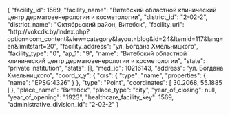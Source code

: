 {
    "facility_id": 1569,
    "facility_name": "Витебский областной клинический центр дерматовенерологии и косметологии",
    "district_id": "2-02-2",
    "district_name": "Октябрьский район, Витебск",
    "facility_url": "http:\/\/vokcdk.by\/index.php?option=com_content&view=category&layout=blog&id=24&Itemid=117&lang=en&limitstart=20",
    "facility_address": "ул. Богдана Хмельницкого",
    "facility_type": "0",
    "ap_1": "9",
    "name": "Витебский областной клинический центр дерматовенерологии и косметологии",
    "state": "private institution",
    "stats": [],
    "med_id": 10216143,
    "address": "ул. Богдана Хмельницкого",
    "coord_x_y": {
        "crs": {
            "type": "name",
            "properties": {
                "name": "EPSG:4326"
            }
        },
        "type": "Point",
        "coordinates": [
            30.2068,
            55.1885
        ]
    },
    "place_name": "Витебск",
    "place_type": "city",
    "year_of_closing": null,
    "year_of_opening": "1923",
    "healthcare_facility_key": 1569,
    "administrative_division_id": "2-02-2"
}